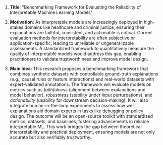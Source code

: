 1. **Title**: "Benchmarking Framework for Evaluating the Reliability of Interpretable Machine Learning Models"  

2. **Motivation**: As interpretable models are increasingly deployed in high-stakes domains like healthcare and criminal justice, ensuring their explanations are faithful, consistent, and actionable is critical. Current evaluation methods for interpretability are often subjective or application-specific, leading to unreliable or ungeneralizable assessments. A standardized framework to quantitatively measure the quality of interpretable models would address this gap, enabling practitioners to validate trustworthiness and improve model design.  

3. **Main Idea**: This research proposes a benchmarking framework that combines synthetic datasets with controllable ground-truth explanations (e.g., causal rules or feature interactions) and real-world datasets with expert-validated annotations. The framework will evaluate models on metrics such as *faithfulness* (alignment between explanations and model behavior), *robustness* (stability under input perturbations), and *actionability* (usability for downstream decision-making). It will also integrate human-in-the-loop experiments to assess how well explanations aid domain experts in tasks like debugging or policy design. The outcome will be an open-source toolkit with standardized metrics, datasets, and baselines, fostering advancements in reliable interpretable ML. This work bridges the gap between theoretical interpretability and practical deployment, ensuring models are not only accurate but also verifiably trustworthy.